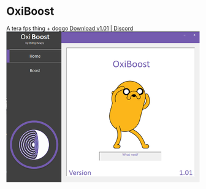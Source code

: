 # OxiBoost
A tera fps thing + doggo [Download v1.01](https://github.com/Purizer/OxiBoost/raw/master/Download/OxiBoost.zip) | [Discord](https://discord.gg/nThCDWD)
![alt text](https://raw.githubusercontent.com/Purizer/OxiBoost/master/OxiBoost/readMe/ILikeGifs.gif)

